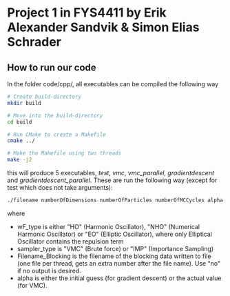 # Project 1 in FYS4411 by Erik Alexander Sandvik & Simon Elias Schrader

## How to run our code
 In the folder code/cpp/, all executables can be compiled the following way
 ```bash
# Create build-directory
mkdir build

# Move into the build-directory
cd build

# Run CMake to create a Makefile
cmake ../

# Make the Makefile using two threads
make -j2
```
this will produce 5 executables, *test*, *vmc*, *vmc_parallel*, *gradientdescent* and *gradientdescent_parallel*.
These are run the following way (except for test which does not take arguments):
 ```bash
 ./filename numberOfDimensions numberOfParticles numberOfMCCycles alpha stepLength numberOfEquilibrationSteps seed wF_type sampler_type Filename_Blocking (numberOfThreads)
```
where
- wF_type is either "HO" (Harmonic Oscillator), "NHO" (Numerical Harmonic Oscillator) or "EO" (Elliptic Oscillator), where only Elliptical Oscillator contains the repulsion term
- sampler_type is "VMC" (Brute force) or "IMP" (Importance Sampling)
- Filename_Blocking is the filename of the blocking data written to file (one file per thread, gets an extra number after the file name). Use "no" if no output is desired.
- alpha is either the initial guess (for gradient descent) or the actual value (for VMC). 
